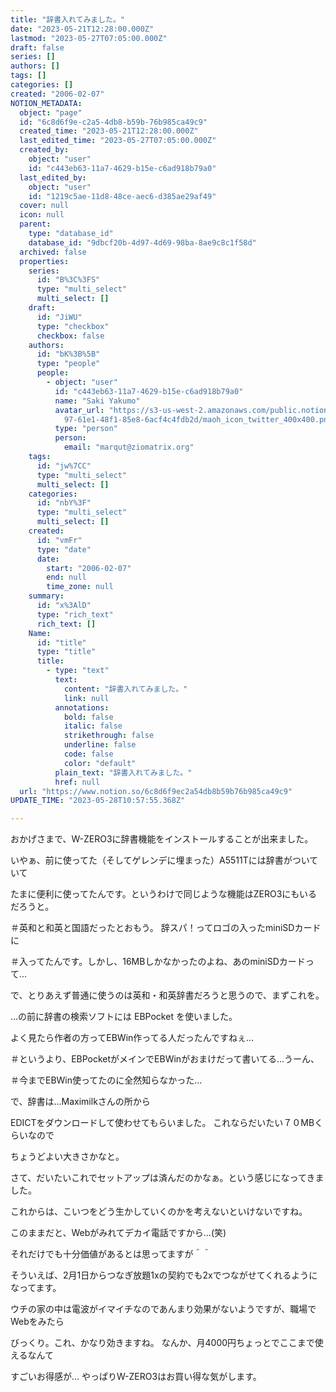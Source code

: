 ```yaml
---
title: "辞書入れてみました。"
date: "2023-05-21T12:28:00.000Z"
lastmod: "2023-05-27T07:05:00.000Z"
draft: false
series: []
authors: []
tags: []
categories: []
created: "2006-02-07"
NOTION_METADATA:
  object: "page"
  id: "6c8d6f9e-c2a5-4db8-b59b-76b985ca49c9"
  created_time: "2023-05-21T12:28:00.000Z"
  last_edited_time: "2023-05-27T07:05:00.000Z"
  created_by:
    object: "user"
    id: "c443eb63-11a7-4629-b15e-c6ad918b79a0"
  last_edited_by:
    object: "user"
    id: "1219c5ae-11d8-48ce-aec6-d385ae29af49"
  cover: null
  icon: null
  parent:
    type: "database_id"
    database_id: "9dbcf20b-4d97-4d69-98ba-8ae9c8c1f58d"
  archived: false
  properties:
    series:
      id: "B%3C%3FS"
      type: "multi_select"
      multi_select: []
    draft:
      id: "JiWU"
      type: "checkbox"
      checkbox: false
    authors:
      id: "bK%3B%5B"
      type: "people"
      people:
        - object: "user"
          id: "c443eb63-11a7-4629-b15e-c6ad918b79a0"
          name: "Saki Yakumo"
          avatar_url: "https://s3-us-west-2.amazonaws.com/public.notion-static.com/3ad1c4\
            97-61e1-48f1-85e8-6acf4c4fdb2d/maoh_icon_twitter_400x400.png"
          type: "person"
          person:
            email: "marqut@ziomatrix.org"
    tags:
      id: "jw%7CC"
      type: "multi_select"
      multi_select: []
    categories:
      id: "nbY%3F"
      type: "multi_select"
      multi_select: []
    created:
      id: "vmFr"
      type: "date"
      date:
        start: "2006-02-07"
        end: null
        time_zone: null
    summary:
      id: "x%3AlD"
      type: "rich_text"
      rich_text: []
    Name:
      id: "title"
      type: "title"
      title:
        - type: "text"
          text:
            content: "辞書入れてみました。"
            link: null
          annotations:
            bold: false
            italic: false
            strikethrough: false
            underline: false
            code: false
            color: "default"
          plain_text: "辞書入れてみました。"
          href: null
  url: "https://www.notion.so/6c8d6f9ec2a54db8b59b76b985ca49c9"
UPDATE_TIME: "2023-05-28T10:57:55.368Z"

---
```

<link rel="stylesheet" href="https://cdn.jsdelivr.net/npm/katex@0.16.2/dist/katex.min.css" integrity="sha384-bYdxxUwYipFNohQlHt0bjN/LCpueqWz13HufFEV1SUatKs1cm4L6fFgCi1jT643X" crossorigin="anonymous">


おかげさまで、W-ZERO3に辞書機能をインストールすることが出来ました。


いやぁ、前に使ってた（そしてゲレンデに埋まった）A5511Tには辞書がついていて


たまに便利に使ってたんです。というわけで同じような機能はZERO3にもいるだろうと。


＃英和と和英と国語だったとおもう。 辞スパ！ってロゴの入ったminiSDカードに


＃入ってたんです。しかし、16MBしかなかったのよね、あのminiSDカードって…


で、とりあえず普通に使うのは英和・和英辞書だろうと思うので、まずこれを。


…の前に辞書の検索ソフトには EBPocket を使いました。


よく見たら作者の方ってEBWin作ってる人だったんですねぇ…


＃というより、EBPocketがメインでEBWinがおまけだって書いてる…うーん、


＃今までEBWin使ってたのに全然知らなかった…


で、辞書は…Maximilkさんの所から


EDICTをダウンロードして使わせてもらいました。 これならだいたい７０MBくらいなので


ちょうどよい大きさかなと。


さて、だいたいこれでセットアップは済んだのかなぁ。という感じになってきました。


これからは、こいつをどう生かしていくのかを考えないといけないですね。


このままだと、Webがみれてデカイ電話ですから…(笑)


それだけでも十分価値があるとは思ってますが＾＾


そういえば、2月1日からつなぎ放題1xの契約でも2xでつながせてくれるようになってます。


ウチの家の中は電波がイマイチなのであんまり効果がないようですが、職場でWebをみたら


びっくり。これ、かなり効きますね。 なんか、月4000円ちょっとでここまで使えるなんて


すごいお得感が… やっぱりW-ZERO3はお買い得な気がします。


